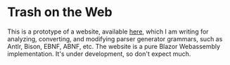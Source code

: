 # Trash on the Web

This is a prototype of a website, available [here](http://codinggorilla.com/publish-web-site/wwwroot/),
which I am writing for analyzing, converting,
and modifying parser generator grammars, such as Antlr, Bison, EBNF,
ABNF, etc. The website is a pure Blazor Webassembly implementation. It's under development, so don't expect much.

